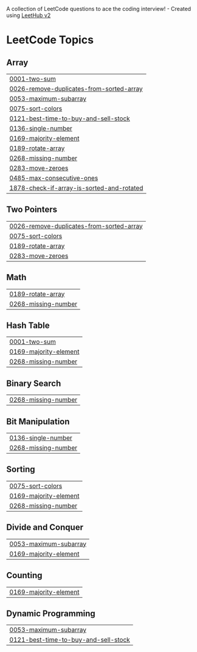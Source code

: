 A collection of LeetCode questions to ace the coding interview! - Created using [LeetHub v2](https://github.com/arunbhardwaj/LeetHub-2.0)
<!---LeetCode Topics Start-->
# LeetCode Topics
## Array
|  |
| ------- |
| [0001-two-sum](https://github.com/karthickraja06/LeetCode-Solutions/tree/master/0001-two-sum) |
| [0026-remove-duplicates-from-sorted-array](https://github.com/karthickraja06/LeetCode-Solutions/tree/master/0026-remove-duplicates-from-sorted-array) |
| [0053-maximum-subarray](https://github.com/karthickraja06/LeetCode-Solutions/tree/master/0053-maximum-subarray) |
| [0075-sort-colors](https://github.com/karthickraja06/LeetCode-Solutions/tree/master/0075-sort-colors) |
| [0121-best-time-to-buy-and-sell-stock](https://github.com/karthickraja06/LeetCode-Solutions/tree/master/0121-best-time-to-buy-and-sell-stock) |
| [0136-single-number](https://github.com/karthickraja06/LeetCode-Solutions/tree/master/0136-single-number) |
| [0169-majority-element](https://github.com/karthickraja06/LeetCode-Solutions/tree/master/0169-majority-element) |
| [0189-rotate-array](https://github.com/karthickraja06/LeetCode-Solutions/tree/master/0189-rotate-array) |
| [0268-missing-number](https://github.com/karthickraja06/LeetCode-Solutions/tree/master/0268-missing-number) |
| [0283-move-zeroes](https://github.com/karthickraja06/LeetCode-Solutions/tree/master/0283-move-zeroes) |
| [0485-max-consecutive-ones](https://github.com/karthickraja06/LeetCode-Solutions/tree/master/0485-max-consecutive-ones) |
| [1878-check-if-array-is-sorted-and-rotated](https://github.com/karthickraja06/LeetCode-Solutions/tree/master/1878-check-if-array-is-sorted-and-rotated) |
## Two Pointers
|  |
| ------- |
| [0026-remove-duplicates-from-sorted-array](https://github.com/karthickraja06/LeetCode-Solutions/tree/master/0026-remove-duplicates-from-sorted-array) |
| [0075-sort-colors](https://github.com/karthickraja06/LeetCode-Solutions/tree/master/0075-sort-colors) |
| [0189-rotate-array](https://github.com/karthickraja06/LeetCode-Solutions/tree/master/0189-rotate-array) |
| [0283-move-zeroes](https://github.com/karthickraja06/LeetCode-Solutions/tree/master/0283-move-zeroes) |
## Math
|  |
| ------- |
| [0189-rotate-array](https://github.com/karthickraja06/LeetCode-Solutions/tree/master/0189-rotate-array) |
| [0268-missing-number](https://github.com/karthickraja06/LeetCode-Solutions/tree/master/0268-missing-number) |
## Hash Table
|  |
| ------- |
| [0001-two-sum](https://github.com/karthickraja06/LeetCode-Solutions/tree/master/0001-two-sum) |
| [0169-majority-element](https://github.com/karthickraja06/LeetCode-Solutions/tree/master/0169-majority-element) |
| [0268-missing-number](https://github.com/karthickraja06/LeetCode-Solutions/tree/master/0268-missing-number) |
## Binary Search
|  |
| ------- |
| [0268-missing-number](https://github.com/karthickraja06/LeetCode-Solutions/tree/master/0268-missing-number) |
## Bit Manipulation
|  |
| ------- |
| [0136-single-number](https://github.com/karthickraja06/LeetCode-Solutions/tree/master/0136-single-number) |
| [0268-missing-number](https://github.com/karthickraja06/LeetCode-Solutions/tree/master/0268-missing-number) |
## Sorting
|  |
| ------- |
| [0075-sort-colors](https://github.com/karthickraja06/LeetCode-Solutions/tree/master/0075-sort-colors) |
| [0169-majority-element](https://github.com/karthickraja06/LeetCode-Solutions/tree/master/0169-majority-element) |
| [0268-missing-number](https://github.com/karthickraja06/LeetCode-Solutions/tree/master/0268-missing-number) |
## Divide and Conquer
|  |
| ------- |
| [0053-maximum-subarray](https://github.com/karthickraja06/LeetCode-Solutions/tree/master/0053-maximum-subarray) |
| [0169-majority-element](https://github.com/karthickraja06/LeetCode-Solutions/tree/master/0169-majority-element) |
## Counting
|  |
| ------- |
| [0169-majority-element](https://github.com/karthickraja06/LeetCode-Solutions/tree/master/0169-majority-element) |
## Dynamic Programming
|  |
| ------- |
| [0053-maximum-subarray](https://github.com/karthickraja06/LeetCode-Solutions/tree/master/0053-maximum-subarray) |
| [0121-best-time-to-buy-and-sell-stock](https://github.com/karthickraja06/LeetCode-Solutions/tree/master/0121-best-time-to-buy-and-sell-stock) |
<!---LeetCode Topics End-->